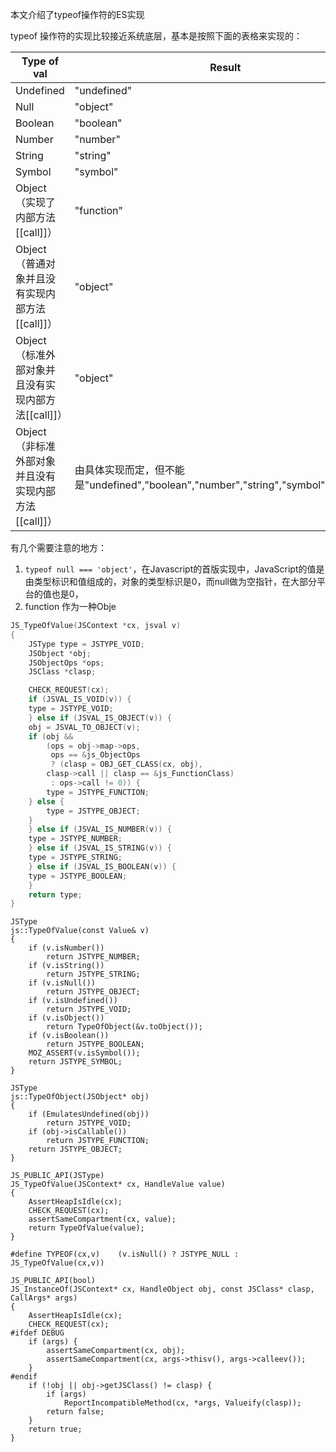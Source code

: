 本文介绍了typeof操作符的ES实现

typeof 操作符的实现比较接近系统底层，基本是按照下面的表格来实现的：

Type of val | Result
----|----
Undefined | "undefined"
Null | "object"
Boolean | "boolean"
Number | "number"
String | "string"
Symbol | "symbol"
Object（实现了内部方法[[call]]） | "function"
Object（普通对象并且没有实现内部方法[[call]]） | "object"
Object（标准外部对象并且没有实现内部方法[[call]]） | "object"
Object（非标准外部对象并且没有实现内部方法[[call]]） | 由具体实现而定，但不能是"undefined","boolean","number","string","symbol","function"

有几个需要注意的地方：
1. `typeof null === 'object'`，在Javascript的首版实现中，JavaScript的值是由类型标识和值组成的，对象的类型标识是0，而null做为空指针，在大部分平台的值也是0，
2. function 作为一种Obje

```c
JS_TypeOfValue(JSContext *cx, jsval v)
{
    JSType type = JSTYPE_VOID;
    JSObject *obj;
    JSObjectOps *ops;
    JSClass *clasp;

    CHECK_REQUEST(cx);
    if (JSVAL_IS_VOID(v)) {
	type = JSTYPE_VOID;
    } else if (JSVAL_IS_OBJECT(v)) {
	obj = JSVAL_TO_OBJECT(v);
	if (obj &&
	    (ops = obj->map->ops,
	     ops == &js_ObjectOps
	     ? (clasp = OBJ_GET_CLASS(cx, obj),
		clasp->call || clasp == &js_FunctionClass)
	     : ops->call != 0)) {
	    type = JSTYPE_FUNCTION;
	} else {
	    type = JSTYPE_OBJECT;
	}
    } else if (JSVAL_IS_NUMBER(v)) {
	type = JSTYPE_NUMBER;
    } else if (JSVAL_IS_STRING(v)) {
	type = JSTYPE_STRING;
    } else if (JSVAL_IS_BOOLEAN(v)) {
	type = JSTYPE_BOOLEAN;
    }
    return type;
}
```
```
JSType
js::TypeOfValue(const Value& v)
{
    if (v.isNumber())
        return JSTYPE_NUMBER;
    if (v.isString())
        return JSTYPE_STRING;
    if (v.isNull())
        return JSTYPE_OBJECT;
    if (v.isUndefined())
        return JSTYPE_VOID;
    if (v.isObject())
        return TypeOfObject(&v.toObject());
    if (v.isBoolean())
        return JSTYPE_BOOLEAN;
    MOZ_ASSERT(v.isSymbol());
    return JSTYPE_SYMBOL;
}

JSType
js::TypeOfObject(JSObject* obj)
{
    if (EmulatesUndefined(obj))
        return JSTYPE_VOID;
    if (obj->isCallable())
        return JSTYPE_FUNCTION;
    return JSTYPE_OBJECT;
}

JS_PUBLIC_API(JSType)
JS_TypeOfValue(JSContext* cx, HandleValue value)
{
    AssertHeapIsIdle(cx);
    CHECK_REQUEST(cx);
    assertSameCompartment(cx, value);
    return TypeOfValue(value);
}

#define TYPEOF(cx,v)    (v.isNull() ? JSTYPE_NULL : JS_TypeOfValue(cx,v))

JS_PUBLIC_API(bool)
JS_InstanceOf(JSContext* cx, HandleObject obj, const JSClass* clasp, CallArgs* args)
{
    AssertHeapIsIdle(cx);
    CHECK_REQUEST(cx);
#ifdef DEBUG
    if (args) {
        assertSameCompartment(cx, obj);
        assertSameCompartment(cx, args->thisv(), args->calleev());
    }
#endif
    if (!obj || obj->getJSClass() != clasp) {
        if (args)
            ReportIncompatibleMethod(cx, *args, Valueify(clasp));
        return false;
    }
    return true;
}
```
